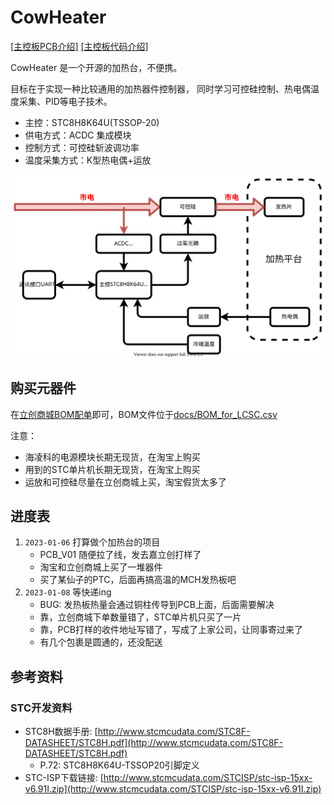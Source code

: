 # CowHeater

[[主控板PCB介绍]](pcb_mb/README.md) [[主控板代码介绍]](src_mb/README.md)

CowHeater 是一个开源的加热台，不便携。

目标在于实现一种比较通用的加热器件控制器，
同时学习可控硅控制、热电偶温度采集、PID等电子技术。

- 主控：STC8H8K64U(TSSOP-20)
- 供电方式：ACDC 集成模块
- 控制方式：可控硅斩波调功率
- 温度采集方式：K型热电偶+运放

![system block diagram](./docs/system.svg)

## 购买元器件

在[立创商城BOM配单](https://bom.szlcsc.com/bom/upload.html)即可，BOM文件位于[docs/BOM_for_LCSC.csv](docs/BOM_for_LCSC.csv)

注意：

- 海凌科的电源模块长期无现货，在淘宝上购买
- 用到的STC单片机长期无现货，在淘宝上购买
- 运放和可控硅尽量在立创商城上买，淘宝假货太多了

## 进度表

1. `2023-01-06` 打算做个加热台的项目
   - PCB_V01 随便拉了线，发去嘉立创打样了
   - 淘宝和立创商城上买了一堆器件
   - 买了某仙子的PTC，后面再搞高温的MCH发热板吧
2. `2023-01-08` 等快递ing
   - BUG: 发热板热量会通过铜柱传导到PCB上面，后面需要解决
   - 靠，立创商城下单数量错了，STC单片机只买了一片
   - 靠，PCB打样的收件地址写错了，写成了上家公司，让同事寄过来了
   - 有几个包裹是圆通的，还没配送

## 参考资料

### STC开发资料

- STC8H数据手册: [http://www.stcmcudata.com/STC8F-DATASHEET/STC8H.pdf](http://www.stcmcudata.com/STC8F-DATASHEET/STC8H.pdf)
  - P.72: STC8H8K64U-TSSOP20引脚定义
- STC-ISP下载链接: [http://www.stcmcudata.com/STCISP/stc-isp-15xx-v6.91I.zip](http://www.stcmcudata.com/STCISP/stc-isp-15xx-v6.91I.zip)

